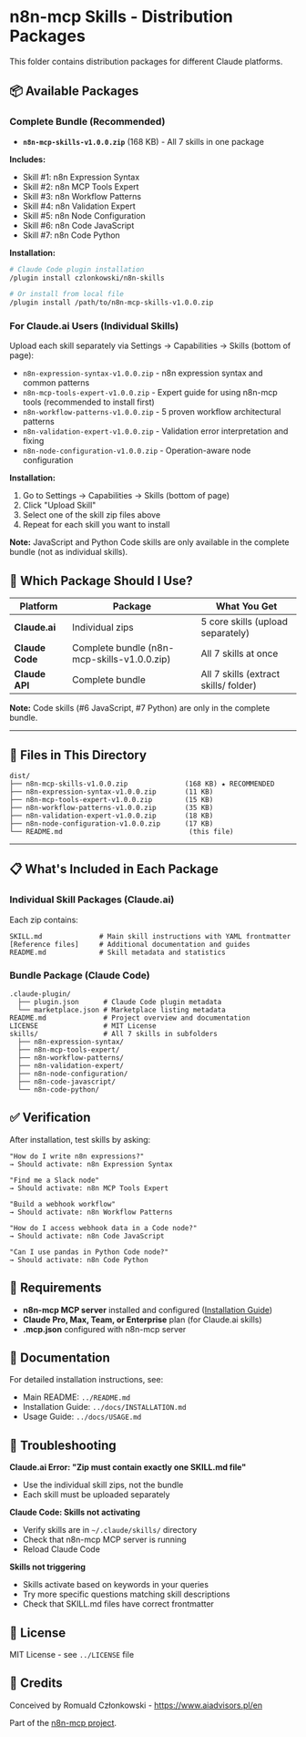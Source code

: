 # n8n-mcp Skills - Distribution Packages

This folder contains distribution packages for different Claude platforms.

## 📦 Available Packages

### Complete Bundle (Recommended)

- **`n8n-mcp-skills-v1.0.0.zip`** (168 KB) - All 7 skills in one package

**Includes:**
- Skill #1: n8n Expression Syntax
- Skill #2: n8n MCP Tools Expert
- Skill #3: n8n Workflow Patterns
- Skill #4: n8n Validation Expert
- Skill #5: n8n Node Configuration
- Skill #6: n8n Code JavaScript
- Skill #7: n8n Code Python

**Installation:**
```bash
# Claude Code plugin installation
/plugin install czlonkowski/n8n-skills

# Or install from local file
/plugin install /path/to/n8n-mcp-skills-v1.0.0.zip
```

### For Claude.ai Users (Individual Skills)

Upload each skill separately via Settings → Capabilities → Skills (bottom of page):

- `n8n-expression-syntax-v1.0.0.zip` - n8n expression syntax and common patterns
- `n8n-mcp-tools-expert-v1.0.0.zip` - Expert guide for using n8n-mcp tools (recommended to install first)
- `n8n-workflow-patterns-v1.0.0.zip` - 5 proven workflow architectural patterns
- `n8n-validation-expert-v1.0.0.zip` - Validation error interpretation and fixing
- `n8n-node-configuration-v1.0.0.zip` - Operation-aware node configuration

**Installation:**
1. Go to Settings → Capabilities → Skills (bottom of page)
2. Click "Upload Skill"
3. Select one of the skill zip files above
4. Repeat for each skill you want to install

**Note:** JavaScript and Python Code skills are only available in the complete bundle (not as individual skills).

## 🎯 Which Package Should I Use?

| Platform | Package | What You Get |
|----------|---------|--------------|
| **Claude.ai** | Individual zips | 5 core skills (upload separately) |
| **Claude Code** | Complete bundle (n8n-mcp-skills-v1.0.0.zip) | All 7 skills at once |
| **Claude API** | Complete bundle | All 7 skills (extract skills/ folder) |

**Note:** Code skills (#6 JavaScript, #7 Python) are only in the complete bundle.

---

## 📁 Files in This Directory

```
dist/
├── n8n-mcp-skills-v1.0.0.zip              (168 KB) ★ RECOMMENDED
├── n8n-expression-syntax-v1.0.0.zip       (11 KB)
├── n8n-mcp-tools-expert-v1.0.0.zip        (15 KB)
├── n8n-workflow-patterns-v1.0.0.zip       (35 KB)
├── n8n-validation-expert-v1.0.0.zip       (18 KB)
├── n8n-node-configuration-v1.0.0.zip      (17 KB)
└── README.md                               (this file)
```

---

## 📋 What's Included in Each Package

### Individual Skill Packages (Claude.ai)

Each zip contains:
```
SKILL.md              # Main skill instructions with YAML frontmatter
[Reference files]     # Additional documentation and guides
README.md             # Skill metadata and statistics
```

### Bundle Package (Claude Code)

```
.claude-plugin/
  ├── plugin.json      # Claude Code plugin metadata
  └── marketplace.json # Marketplace listing metadata
README.md              # Project overview and documentation
LICENSE                # MIT License
skills/                # All 7 skills in subfolders
  ├── n8n-expression-syntax/
  ├── n8n-mcp-tools-expert/
  ├── n8n-workflow-patterns/
  ├── n8n-validation-expert/
  ├── n8n-node-configuration/
  ├── n8n-code-javascript/
  └── n8n-code-python/
```

## ✅ Verification

After installation, test skills by asking:

```
"How do I write n8n expressions?"
→ Should activate: n8n Expression Syntax

"Find me a Slack node"
→ Should activate: n8n MCP Tools Expert

"Build a webhook workflow"
→ Should activate: n8n Workflow Patterns

"How do I access webhook data in a Code node?"
→ Should activate: n8n Code JavaScript

"Can I use pandas in Python Code node?"
→ Should activate: n8n Code Python
```

## 🔧 Requirements

- **n8n-mcp MCP server** installed and configured ([Installation Guide](https://github.com/czlonkowski/n8n-mcp))
- **Claude Pro, Max, Team, or Enterprise** plan (for Claude.ai skills)
- **.mcp.json** configured with n8n-mcp server

## 📖 Documentation

For detailed installation instructions, see:
- Main README: `../README.md`
- Installation Guide: `../docs/INSTALLATION.md`
- Usage Guide: `../docs/USAGE.md`

## 🐛 Troubleshooting

**Claude.ai Error: "Zip must contain exactly one SKILL.md file"**
- Use the individual skill zips, not the bundle
- Each skill must be uploaded separately

**Claude Code: Skills not activating**
- Verify skills are in `~/.claude/skills/` directory
- Check that n8n-mcp MCP server is running
- Reload Claude Code

**Skills not triggering**
- Skills activate based on keywords in your queries
- Try more specific questions matching skill descriptions
- Check that SKILL.md files have correct frontmatter

## 📝 License

MIT License - see `../LICENSE` file

## 🙏 Credits

Conceived by Romuald Członkowski - https://www.aiadvisors.pl/en

Part of the [n8n-mcp project](https://github.com/czlonkowski/n8n-mcp).
